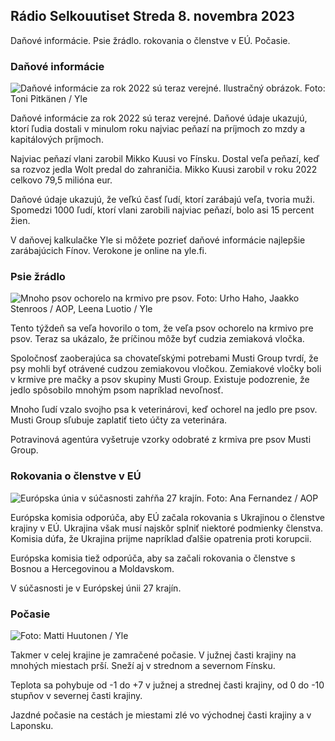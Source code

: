 ## Rádio Selkouutiset Streda 8. novembra 2023

Daňové informácie. Psie žrádlo. rokovania o členstve v EÚ. Počasie.

### Daňové informácie

![Daňové informácie za rok 2022 sú teraz verejné. Ilustračný obrázok. Foto: Toni Pitkänen / Yle](https://images.cdn.yle.fi/image/upload/c_crop,h_2628,w_4672,x_747,y_536/ar_1.77777777777777777,c_fill,g_pr_faces,h_0q_auto:eco/f_auto/fl_lossy/v1692260664/39-115812464ddd8da1ad5a)

Daňové informácie za rok 2022 sú teraz verejné. Daňové údaje ukazujú, ktorí ľudia dostali v minulom roku najviac peňazí na príjmoch zo mzdy a kapitálových príjmoch.

Najviac peňazí vlani zarobil Mikko Kuusi vo Fínsku. Dostal veľa peňazí, keď sa rozvoz jedla Wolt predal do zahraničia. Mikko Kuusi zarobil v roku 2022 celkovo 79,5 milióna eur.

Daňové údaje ukazujú, že veľkú časť ľudí, ktorí zarábajú veľa, tvoria muži. Spomedzi 1000 ľudí, ktorí vlani zarobili najviac peňazí, bolo asi 15 percent žien.

V daňovej kalkulačke Yle si môžete pozrieť daňové informácie najlepšie zarábajúcich Fínov. Verokone je online na yle.fi.

### Psie žrádlo

![Mnoho psov ochorelo na krmivo pre psov. Foto: Urho Haho, Jaakko Stenroos / AOP, Leena Luotio / Yle](https://images.cdn.yle.fi/image/upload/c_crop,h_1080,w_1919,x_0,y_0/ar_1.7777777777777777,ch_675,w_1200/dpr_1.0/q_auto:eco/f_auto/fl_lossy/v1699386970/39-11965956548f484ed3bb)

Tento týždeň sa veľa hovorilo o tom, že veľa psov ochorelo na krmivo pre psov. Teraz sa ukázalo, že príčinou môže byť cudzia zemiaková vločka.

Spoločnosť zaoberajúca sa chovateľskými potrebami Musti Group tvrdí, že psy mohli byť otrávené cudzou zemiakovou vločkou. Zemiakové vločky boli v krmive pre mačky a psov skupiny Musti Group. Existuje podozrenie, že jedlo spôsobilo mnohým psom napríklad nevoľnosť.

Mnoho ľudí vzalo svojho psa k veterinárovi, keď ochorel na jedlo pre psov. Musti Group sľubuje zaplatiť tieto účty za veterinára.

Potravinová agentúra vyšetruje vzorky odobraté z krmiva pre psov Musti Group.

### Rokovania o členstve v EÚ

![Európska únia v súčasnosti zahŕňa 27 krajín. Foto: Ana Fernandez / AOP](https://images.cdn.yle.fi/image/upload/c_crop,h_2394,w_4256,x_0,y_419/ar_1.7777777777777777,c_fill,g_faces,h_600d/pr_0q_auto:eco/f_auto/fl_lossy/v1632407032/39-857648614c8a7c923f2)

Európska komisia odporúča, aby EÚ začala rokovania s Ukrajinou o členstve krajiny v EÚ. Ukrajina však musí najskôr splniť niektoré podmienky členstva. Komisia dúfa, že Ukrajina prijme napríklad ďalšie opatrenia proti korupcii.

Európska komisia tiež odporúča, aby sa začali rokovania o členstve s Bosnou a Hercegovinou a Moldavskom.

V súčasnosti je v Európskej únii 27 krajín.

### Počasie

![ Foto: Matti Huutonen / Yle](https://images.cdn.yle.fi/image/upload/c_crop,h_1080,w_1919,x_0,y_0/ar_1.7777777777777777,c_fill,g_10,/wd_1670/q_auto:eco/f_auto/fl_lossy/v1699449326/39-1197700654b89b86284a)

Takmer v celej krajine je zamračené počasie. V južnej časti krajiny na mnohých miestach prší. Sneží aj v strednom a severnom Fínsku.

Teplota sa pohybuje od -1 do +7 v južnej a strednej časti krajiny, od 0 do -10 stupňov v severnej časti krajiny.

Jazdné počasie na cestách je miestami zlé vo východnej časti krajiny a v Laponsku.
